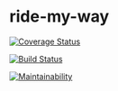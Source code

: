 # ride-my-way

[![Coverage Status](https://coveralls.io/repos/github/elikeyz/ride-my-way/badge.svg?branch=develop)](https://coveralls.io/github/elikeyz/ride-my-way?branch=develop)

[![Build Status](https://travis-ci.org/elikeyz/ride-my-way.svg?branch=develop)](https://travis-ci.org/elikeyz/ride-my-way)

[![Maintainability](https://api.codeclimate.com/v1/badges/a0848080169cc9ea4f22/maintainability)](https://codeclimate.com/github/elikeyz/ride-my-way/maintainability)